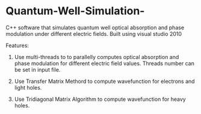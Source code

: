 # Quantum-Well-Simulation-
C++ software that simulates quantum well optical absorption and phase modulation under different electric fields.
Built using visual studio 2010

Features:

1. Use multi-threads to  to parallelly computes optical absorption and phase modulation for different electric field values. Threads number can be set in input file.

2. Use Transfer Matrix Methord to compute wavefunction for electrons and light holes. 

3. Use Tridiagonal Matrix Algorithm to compute wavefunction for heavy holes.
